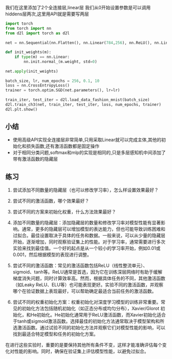 
我们在这里添加了2个全连接层,linear层
我们从0开始设置参数是可以调用hiddens层两次,这里用API就是需要写两层
```python
import torch  
from torch import nn  
from d2l import torch as d2l  
  
net = nn.Sequential(nn.Flatten(), nn.Linear(784,256), nn.ReLU(), nn.Linear(256, 10))  
  
def init_weights(m):  
    if type(m) == nn.Linear:  
        nn.init.normal_(m.weight, std=0)  
  
net.apply(init_weights)  
  
batch_size, lr, num_epochs = 256, 0.1, 10  
loss = nn.CrossEntropyLoss()  
trainer = torch.optim.SGD(net.parameters(), lr=lr)  
  
train_iter, test_iter = d2l.load_data_fashion_mnist(batch_size)  
d2l.train_ch3(net, train_iter, test_iter, loss, num_epochs, trainer)  
d2l.plt.show()
```

## 小结

- 使用高级API实现全连接层非常简单,只用采取Linear就可以完成主体,其他的初始化和损失函数,还有激活函数都是固定操作
- 对于相同分类问题,softmax和mlp的实现是相同的,只是多层感知机中间添加了带有激活函数的隐藏层


## 练习

1. 尝试添加不同数量的隐藏层（也可以修改学习率），怎么样设置效果最好？
2. 尝试不同的激活函数，哪个效果最好？
3. 尝试不同的方案来初始化权重，什么方法效果最好？

1. 添加不同数量的隐藏层：添加隐藏层的数量和修改学习率对模型性能有显著影响。通常，更多的隐藏层可以增加模型的表达能力，但也可能导致训练困难和过拟合。最佳设置取决于具体的任务和数据。一般来说，可以从少量的隐藏层开始，逐渐增加，同时观察验证集上的性能。对于学习率，通常需要进行多次实验来找到最佳值。一个好的起点是从一个较小的学习率开始，例如0.01或0.001，然后根据模型的表现进行调整。

2. 尝试不同的激活函数：常见的激活函数包括ReLU（线性整流单元）、sigmoid、tanh等。ReLU通常是首选，因为它在训练深层网络时有助于缓解梯度消失问题，同时计算效率高。然而，根据具体任务的不同，其他激活函数（如Leaky ReLU、ELU等）也可能表现更好。实验不同的激活函数，并观察哪个在验证数据上表现最好，可以帮助确定最适合当前任务的激活函数。

3. 尝试不同的权重初始化方案：权重初始化对深度学习模型的训练非常重要。常见的初始化方法包括随机初始化（如正态分布或均匀分布），Xavier/Glorot 初始化，和He初始化。He初始化通常用于ReLU激活函数，而Xavier初始化适合于tanh或sigmoid激活函数。选择最佳的初始化方法通常取决于模型架构和所选激活函数。通过试验不同的初始化方法并观察它们对模型性能的影响，可以找到最适合特定模型和任务的初始化方案。

在进行这些实验时，重要的是要保持其他所有条件不变，这样才能准确评估每个变化对性能的影响。同时，确保在验证集上评估模型性能，以避免过拟合。

